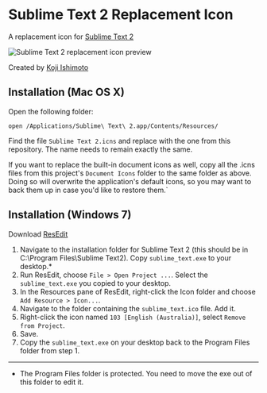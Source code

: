 Sublime Text 2 Replacement Icon
=============
A replacement icon for [Sublime Text 2](http://sublimetext.com/2)

![Sublime Text 2 replacement icon preview](https://raw.github.com/t32k/Sublime-Text-2-Icon/moreskine/st2_icon_preview.png"Preview")

Created by [Koji Ishimoto](http://t32k.me/)

Installation (Mac OS X)
------------

Open the following folder:

    open /Applications/Sublime\ Text\ 2.app/Contents/Resources/

Find the file `Sublime Text 2.icns` and replace with the one from this repository. The name needs to remain exactly the same.

If you want to replace the built-in document icons as well, copy all the .icns files from this project's `Document Icons` folder to the same folder as above. Doing so will overwrite the application's default icons, so you may want to back them up in case you'd like to restore them.`

Installation (Windows 7)
------------

Download [ResEdit](http://www.resedit.net/)

1.  Navigate to the installation folder for Sublime Text 2 (this should be in C:\Program Files\Sublime Text2). Copy `sublime_text.exe` to your desktop.*
2.  Run ResEdit, choose `File > Open Project ...`. Select the `sublime_text.exe` you copied to your desktop.
3.  In the Resources pane of ResEdit, right-click the Icon folder and choose `Add Resource > Icon...`.
4.  Navigate to the folder containing the `sublime_text.ico` file. Add it.
5.  Right-click the icon named `103 [English (Australia)]`, select `Remove from Project`.
6.  Save.
7.  Copy the `sublime_text.exe` on your desktop back to the Program Files folder from step 1.

---
* The Program Files folder is protected. You need to move the exe out of this folder to edit it.
